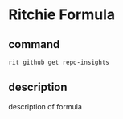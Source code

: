 # Ritchie Formula

## command

```bash
rit github get repo-insights
```

## description

description of formula
